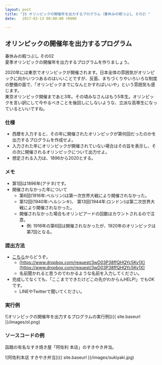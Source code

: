 ```yaml
---
layout: post
title: "15 オリンピックの開催年を出力するプログラム（春休みの暇つぶし その2）"
date:   2017-03-13 00:00:00 +0900

---
```


## オリンピックの開催年を出力するプログラム

春休みの暇つぶし その02  
夏季オリンピックの開催年を出力するプログラムを作りましょう。

2020年には東京でオリンピックが開催されます。日本全体の雰囲気がオリンピックに向かいつつあるのはいいことですが、反面、まちづくりやいろいろな制度の整備の面で、「オリンピックまでになんとかすればいいや」という雰囲気も感じます。  
東京オリンピック開催まであと3年。その頃みなさんはもう5年生。オリンピックを言い訳にして今やるべきことを後回しにしないような、立派な高専生になっているといいですね。

### 仕様

- 西暦を入力すると、その年に開催されたオリンピックが第何回だったのかを出力するプログラムを作成せよ。
- 入力された年にオリンピックが開催されていない場合はその旨を表示し、その次に開催されるオリンピックについて出力せよ。
- 想定される入力は、1896から2020とする。

### メモ

- 第1回は1896年(アテネ)です。
- 開催されなかった年について
    * 第6回(1916年:ベルリン)は第一次世界大戦により開催されなかった。
    * 第12回(1940年:ヘルシンキ)、 第13回(1944年:ロンドン)は第二次世界大戦により開催されなかった。
    * 開催されなかった場合もオリンピアードの回数はカウントされるので注意。
        - 例: 1916年の第6回は開催されなかったが、1920年のオリンピックは第7回となる。

### 提出方法

- [こちら](https://www.dropbox.com/request/3wD03P38ffQHQYc5Kv1X)からどうぞ。
    * [https://www.dropbox.com/request/3wD03P38ffQHQYc5Kv1X](https://www.dropbox.com/request/3wD03P38ffQHQYc5Kv1X)
    * 名前聞かれると思うのでわかるような名前を入力してください。
- 完成してなくても、「ここまでできたけどこの先がわからんHELP!」でもOKです。
    * LINEやTwitterで聞いてください。

### 実行例

![オリンピックの開催年を出力するプログラムの実行例]({{ site.baseurl }}/images/ol.png)


### ソースコードの例

函館の有名なすき焼き屋「阿佐利 本店」のすきやき弁当。

![阿佐利本店 すきやき弁当]({{ site.baseurl }}/images/sukiyaki.jpg)


